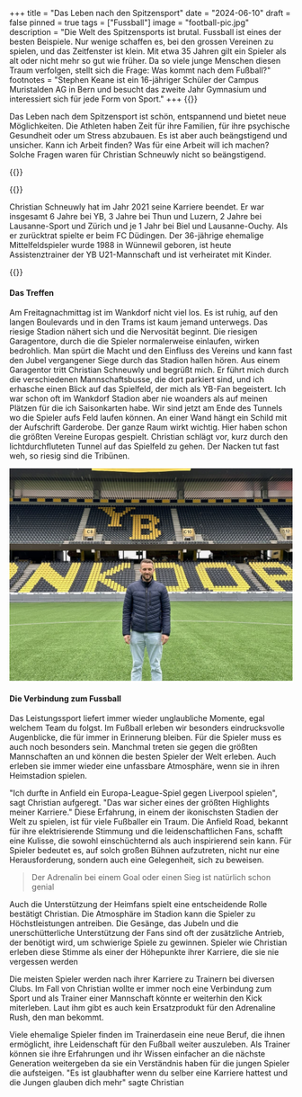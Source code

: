 +++
title = "Das Leben nach den Spitzensport"
date = "2024-06-10"
draft = false
pinned = true
tags = ["Fussball"]
image = "football-pic.jpg"
description = "Die Welt des Spitzensports ist brutal. Fussball ist eines der besten Beispiele. Nur wenige schaffen es, bei den grossen Vereinen zu spielen, und das Zeitfenster ist klein. Mit etwa 35 Jahren gilt ein Spieler als alt oder nicht mehr so gut wie früher. Da so viele junge Menschen diesen Traum verfolgen, stellt sich die Frage: Was kommt nach dem Fußball?"
footnotes = "Stephen Keane ist ein 16-jähriger Schüler der Campus Muristalden AG in Bern und besucht das zweite Jahr Gymnasium und interessiert sich für jede Form von Sport."
+++
{{<lead>}}

Das Leben nach dem Spitzensport ist schön, entspannend und bietet neue Möglichkeiten. Die Athleten haben Zeit für ihre Familien, für ihre psychische Gesundheit oder um Stress abzubauen. Es ist aber auch beängstigend und unsicher. Kann ich Arbeit finden? Was für eine Arbeit will ich machen? Solche Fragen waren für Christian Schneuwly nicht so beängstigend.

{{</lead>}}

{{<box>}}

Christian Schneuwly hat im Jahr 2021 seine Karriere beendet. Er war insgesamt 6 Jahre bei YB, 3 Jahre bei Thun und Luzern, 2 Jahre bei Lausanne-Sport und Zürich und je 1 Jahr bei Biel und Lausanne-Ouchy. Als er zurücktrat spielte er beim FC Düdingen. Der 36-jährige ehemalige Mittelfeldspieler wurde 1988 in Wünnewil geboren, ist heute Assistenztrainer der YB U21-Mannschaft und ist verheiratet mit Kinder.

{{</box>}}

#### Das Treffen

Am Freitagnachmittag ist im Wankdorf nicht viel los. Es ist ruhig, auf den langen Boulevards und in den Trams ist kaum jemand unterwegs. Das riesige Stadion nähert sich und die Nervosität beginnt. Die riesigen Garagentore, durch die die Spieler normalerweise einlaufen, wirken bedrohlich. Man spürt die Macht und den Einfluss des Vereins und kann fast den Jubel vergangener Siege durch das Stadion hallen hören. Aus einem Garagentor tritt Christian Schneuwly und begrüßt mich. Er führt mich durch die verschiedenen Mannschaftsbusse, die dort parkiert sind, und ich erhasche einen Blick auf das Spielfeld, der mich als YB-Fan begeistert. Ich war schon oft im Wankdorf Stadion aber nie woanders als auf meinen Plätzen für die ich Saisonkarten habe. Wir sind jetzt am Ende des Tunnels wo die Spieler aufs Feld laufen können. An einer Wand hängt ein Schild mit der Aufschrift Garderobe. Der ganze Raum wirkt wichtig. Hier haben schon die größten Vereine Europas gespielt. Christian schlägt vor, kurz durch den lichtdurchfluteten Tunnel auf das Spielfeld zu gehen. Der Nacken tut fast weh, so riesig sind die Tribünen.

![Christian Schneuwly auf dem Feld im YB Stadion](yb-stadion-pic1-2-.jpg)

#### Die Verbindung zum Fussball

Das Leistungssport liefert immer wieder unglaubliche Momente, egal welchem Team du folgst. Im Fußball erleben wir besonders eindrucksvolle Augenblicke, die für immer in Erinnerung bleiben. Für die Spieler muss es auch noch besonders sein. Manchmal treten sie gegen die größten Mannschaften an und können die besten Spieler der Welt erleben. Auch erleben sie immer wieder eine unfassbare Atmosphäre, wenn sie in ihren Heimstadion spielen.

"Ich durfte in Anfield ein Europa-League-Spiel gegen Liverpool spielen", sagt Christian aufgeregt. "Das war sicher eines der größten Highlights meiner Karriere." Diese Erfahrung, in einem der ikonischsten Stadien der Welt zu spielen, ist für viele Fußballer ein Traum. Die Anfield Road, bekannt für ihre elektrisierende Stimmung und die leidenschaftlichen Fans, schafft eine Kulisse, die sowohl einschüchternd als auch inspirierend sein kann. Für Spieler bedeutet es, auf solch großen Bühnen aufzutreten, nicht nur eine Herausforderung, sondern auch eine Gelegenheit, sich zu beweisen.

> Der Adrenalin bei einem Goal oder einen Sieg ist natürlich schon genial

Auch die Unterstützung der Heimfans spielt eine entscheidende Rolle bestätigt Christian. Die Atmosphäre im Stadion kann die Spieler zu Höchstleistungen antreiben. Die Gesänge, das Jubeln und die unerschütterliche Unterstützung der Fans sind oft der zusätzliche Antrieb, der benötigt wird, um schwierige Spiele zu gewinnen. Spieler wie Christian erleben diese Stimme als einer der Höhepunkte ihrer Karriere, die sie nie vergessen werden



Die meisten Spieler werden nach ihrer Karriere zu Trainern bei diversen Clubs. Im Fall von Christian wollte er immer noch eine Verbindung zum Sport und als Trainer einer Mannschaft könnte er weiterhin den Kick miterleben. Laut ihm gibt es auch kein Ersatzprodukt für den Adrenaline Rush, den man bekommt.

Viele ehemalige Spieler finden im Trainerdasein eine neue Beruf, die ihnen ermöglicht, ihre Leidenschaft für den Fußball weiter auszuleben. Als Trainer können sie ihre Erfahrungen und ihr Wissen einfacher an die nächste Generation weitergeben da sie ein Verständnis haben für die jungen Spieler die aufsteigen. "Es ist glaubhafter wenn du selber eine Karriere hattest und die Jungen glauben dich mehr" sagte Christian